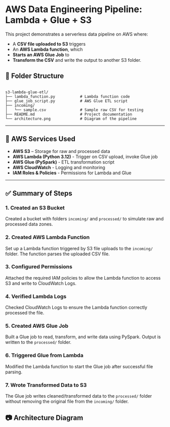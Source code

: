 # AWS Data Engineering Pipeline: Lambda + Glue + S3

This project demonstrates a serverless data pipeline on AWS where: 

- A **CSV file uploaded to S3** triggers 
- An **AWS Lambda function**, which 
- **Starts an AWS Glue Job** to 
- **Transform the CSV** and write the output to another S3 folder. 

## 📁 Folder Structure 

  
``` 

s3-lambda-glue-etl/ 
├── lambda_function.py           # Lambda function code 
├── glue_job_script.py           # AWS Glue ETL script 
├── incoming/ 
│   └── sample.csv               # Sample raw CSV for testing 
├── README.md                    # Project documentation 
└── architecture.png             # Diagram of the pipeline 

```

---

## 🧪 AWS Services Used
- **AWS S3** – Storage for raw and processed data 
- **AWS Lambda (Python 3.12)** - Trigger on CSV upload, invoke Glue job
- **AWS Glue (PySpark)** - ETL transformation script
- **AWS CloudWatch** - Logging and monitoring 
- **IAM Roles & Policies** - Permissions for Lambda and Glue

---

## ✅ Summary of Steps

### 1. Created an S3 Bucket
Created a bucket with folders `incoming/` and `processed/` to simulate raw and processed data zones.

### 2. Created AWS Lambda Function
Set up a Lambda function triggered by S3 file uploads to the `incoming/` folder. The function parses the uploaded CSV file.

### 3. Configured Permissions
Attached the required IAM policies to allow the Lambda function to access S3 and write to CloudWatch Logs.

### 4. Verified Lambda Logs
Checked CloudWatch Logs to ensure the Lambda function correctly processed the file.

### 5. Created AWS Glue Job
Built a Glue job to read, transform, and write data using PySpark. Output is written to the `processed/` folder.

### 6. Triggered Glue from Lambda
Modified the Lambda function to start the Glue job after successful file parsing.

### 7. Wrote Transformed Data to S3
The Glue job writes cleaned/transformed data to the `processed/` folder without removing the original file from the `incoming/` folder.

## 📷 Architecture Diagram
